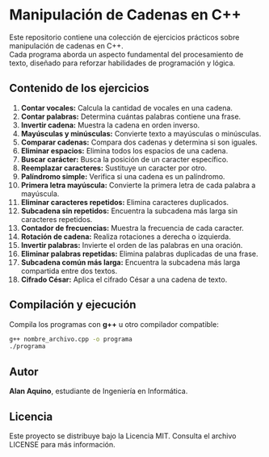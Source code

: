 
# Manipulación de Cadenas en C++

Este repositorio contiene una colección de ejercicios prácticos sobre manipulación de cadenas en C++.  
Cada programa aborda un aspecto fundamental del procesamiento de texto, diseñado para reforzar habilidades de programación y lógica.

## Contenido de los ejercicios

1. **Contar vocales:** Calcula la cantidad de vocales en una cadena.
2. **Contar palabras:** Determina cuántas palabras contiene una frase.
3. **Invertir cadena:** Muestra la cadena en orden inverso.
4. **Mayúsculas y minúsculas:** Convierte texto a mayúsculas o minúsculas.
5. **Comparar cadenas:** Compara dos cadenas y determina si son iguales.
6. **Eliminar espacios:** Elimina todos los espacios de una cadena.
7. **Buscar carácter:** Busca la posición de un caracter específico.
8. **Reemplazar caracteres:** Sustituye un caracter por otro.
9. **Palíndromo simple:** Verifica si una cadena es un palíndromo.
10. **Primera letra mayúscula:** Convierte la primera letra de cada palabra a mayúscula.
11. **Eliminar caracteres repetidos:** Elimina caracteres duplicados.
12. **Subcadena sin repetidos:** Encuentra la subcadena más larga sin caracteres repetidos.
13. **Contador de frecuencias:** Muestra la frecuencia de cada caracter.
14. **Rotación de cadena:** Realiza rotaciones a derecha o izquierda.
15. **Invertir palabras:** Invierte el orden de las palabras en una oración.
16. **Eliminar palabras repetidas:** Elimina palabras duplicadas de una frase.
17. **Subcadena común más larga:** Encuentra la subcadena más larga compartida entre dos textos.
18. **Cifrado César:** Aplica el cifrado César a una cadena de texto.

## Compilación y ejecución

Compila los programas con **g++** u otro compilador compatible:

   ```bash
   g++ nombre_archivo.cpp -o programa
   ./programa
   ```

## Autor

**Alan Aquino**, estudiante de Ingeniería en Informática.

## Licencia

Este proyecto se distribuye bajo la Licencia MIT.
Consulta el archivo LICENSE para más información.
